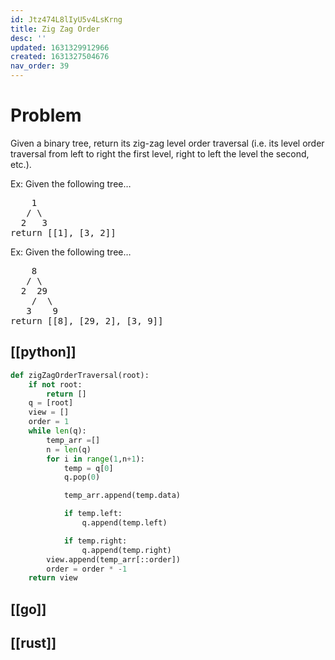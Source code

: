 ```yaml
---
id: Jtz474L8lIyU5v4LsKrng
title: Zig Zag Order
desc: ''
updated: 1631329912966
created: 1631327504676
nav_order: 39
---
```

# Problem
Given a binary tree, return its zig-zag level order traversal (i.e. its level order traversal from left to right the first level, right to left the level the second, etc.).

Ex: Given the following tree…

<pre>
    1
   / \
  2   3
return [[1], [3, 2]]
</pre>

Ex: Given the following tree…
<pre>
    8
   / \
  2  29
    /  \
   3    9
return [[8], [29, 2], [3, 9]]
</pre>
## [[python]]
```python
def zigZagOrderTraversal(root):
    if not root:
        return []
    q = [root]
    view = []
    order = 1
    while len(q):
        temp_arr =[]
        n = len(q)
        for i in range(1,n+1):
            temp = q[0]
            q.pop(0)

            temp_arr.append(temp.data)

            if temp.left:
                q.append(temp.left)

            if temp.right:
                q.append(temp.right)
        view.append(temp_arr[::order])
        order = order * -1
    return view
```

## [[go]]

## [[rust]]

